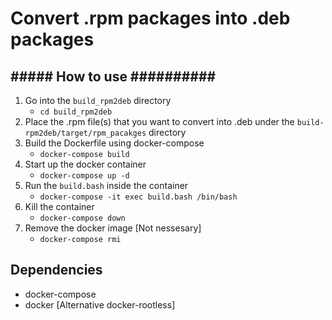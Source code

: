 # Convert .rpm packages into .deb packages

## <b>##### How to use ##########</b>
1. Go into the ```build_rpm2deb``` directory
    - ```cd build_rpm2deb```
2. Place the .rpm file(s) that you want to convert into .deb under the ```build-rpm2deb/target/rpm_pacakges``` directory
3. Build the Dockerfile using docker-compose
    - ```docker-compose build```
4. Start up the docker container
    - ```docker-compose up -d```
5. Run the ```build.bash``` inside the container
    - ```docker-compose -it exec build.bash /bin/bash```
6. Kill the container
    - ```docker-compose down```
7. Remove the docker image [Not nessesary]
    - ```docker-compose rmi```

## Dependencies
- docker-compose
- docker [Alternative docker-rootless]
